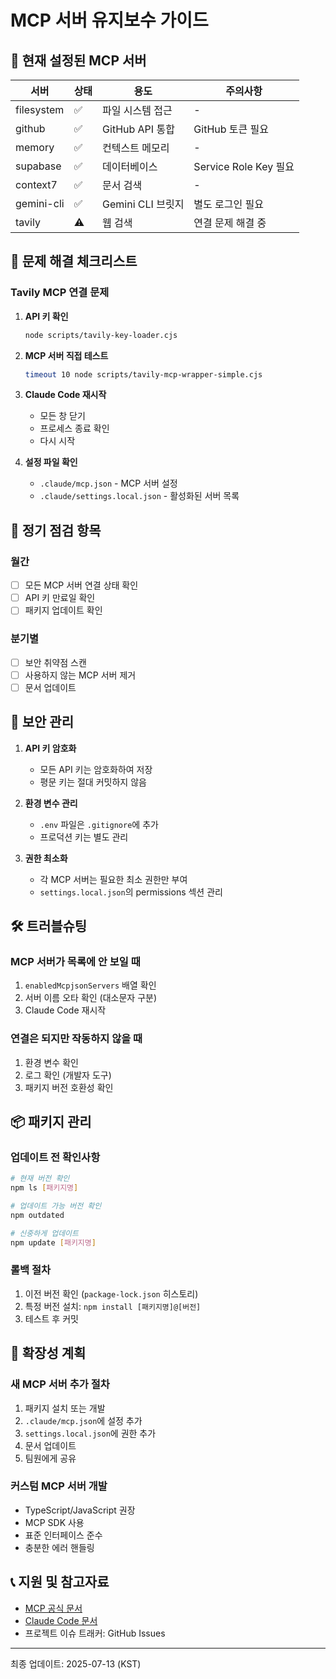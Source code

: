 # MCP 서버 유지보수 가이드

## 🔧 현재 설정된 MCP 서버

| 서버 | 상태 | 용도 | 주의사항 |
|------|------|------|----------|
| filesystem | ✅ | 파일 시스템 접근 | - |
| github | ✅ | GitHub API 통합 | GitHub 토큰 필요 |
| memory | ✅ | 컨텍스트 메모리 | - |
| supabase | ✅ | 데이터베이스 | Service Role Key 필요 |
| context7 | ✅ | 문서 검색 | - |
| gemini-cli | ✅ | Gemini CLI 브릿지 | 별도 로그인 필요 |
| tavily | ⚠️ | 웹 검색 | 연결 문제 해결 중 |

## 🚀 문제 해결 체크리스트

### Tavily MCP 연결 문제

1. **API 키 확인**
   ```bash
   node scripts/tavily-key-loader.cjs
   ```

2. **MCP 서버 직접 테스트**
   ```bash
   timeout 10 node scripts/tavily-mcp-wrapper-simple.cjs
   ```

3. **Claude Code 재시작**
   - 모든 창 닫기
   - 프로세스 종료 확인
   - 다시 시작

4. **설정 파일 확인**
   - `.claude/mcp.json` - MCP 서버 설정
   - `.claude/settings.local.json` - 활성화된 서버 목록

## 📅 정기 점검 항목

### 월간
- [ ] 모든 MCP 서버 연결 상태 확인
- [ ] API 키 만료일 확인
- [ ] 패키지 업데이트 확인

### 분기별
- [ ] 보안 취약점 스캔
- [ ] 사용하지 않는 MCP 서버 제거
- [ ] 문서 업데이트

## 🔐 보안 관리

1. **API 키 암호화**
   - 모든 API 키는 암호화하여 저장
   - 평문 키는 절대 커밋하지 않음

2. **환경 변수 관리**
   - `.env` 파일은 `.gitignore`에 추가
   - 프로덕션 키는 별도 관리

3. **권한 최소화**
   - 각 MCP 서버는 필요한 최소 권한만 부여
   - `settings.local.json`의 permissions 섹션 관리

## 🛠️ 트러블슈팅

### MCP 서버가 목록에 안 보일 때
1. `enabledMcpjsonServers` 배열 확인
2. 서버 이름 오타 확인 (대소문자 구분)
3. Claude Code 재시작

### 연결은 되지만 작동하지 않을 때
1. 환경 변수 확인
2. 로그 확인 (개발자 도구)
3. 패키지 버전 호환성 확인

## 📦 패키지 관리

### 업데이트 전 확인사항
```bash
# 현재 버전 확인
npm ls [패키지명]

# 업데이트 가능 버전 확인
npm outdated

# 신중하게 업데이트
npm update [패키지명]
```

### 롤백 절차
1. 이전 버전 확인 (`package-lock.json` 히스토리)
2. 특정 버전 설치: `npm install [패키지명]@[버전]`
3. 테스트 후 커밋

## 🔄 확장성 계획

### 새 MCP 서버 추가 절차
1. 패키지 설치 또는 개발
2. `.claude/mcp.json`에 설정 추가
3. `settings.local.json`에 권한 추가
4. 문서 업데이트
5. 팀원에게 공유

### 커스텀 MCP 서버 개발
- TypeScript/JavaScript 권장
- MCP SDK 사용
- 표준 인터페이스 준수
- 충분한 에러 핸들링

## 📞 지원 및 참고자료

- [MCP 공식 문서](https://modelcontextprotocol.io/docs)
- [Claude Code 문서](https://docs.anthropic.com/en/docs/claude-code)
- 프로젝트 이슈 트래커: GitHub Issues

---

최종 업데이트: 2025-07-13 (KST)